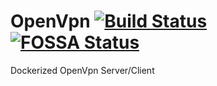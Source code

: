 # OpenVpn [![Build Status](https://travis-ci.org/redoracle/OpenVpn.svg?branch=master)](https://travis-ci.org/redoracle/OpenVpn) [![FOSSA Status](https://app.fossa.com/api/projects/git%2Bgithub.com%2Fredoracle%2Fopenvpn.svg?type=shield)](https://app.fossa.com/projects/git%2Bgithub.com%2Fredoracle%2Fopenvpn?ref=badge_shield)

Dockerized OpenVpn Server/Client




